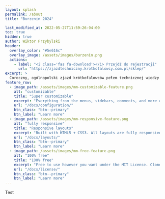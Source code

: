 ```yaml
---
layout: splash
permalink: /about
title: "Burzenin 2024"

last_modified_at: 2022-05-27T11:59:26-04:00
toc: true
hidden: true
author: Wiktor Przybylski
header:
  overlay_color: "#5e616c"
  overlay_image: /assets/images/burzenin.png
  actions:
    - label: "<i class='fas fa-download'></i> Przejdź do rejestracji"
      url: "https://zjazdtechniczny.krotkofalowcy.com.pl/sklep/"
excerpt: >
  Coroczny, ogólnopolski zjazd krótkofalowców pełen technicznej wiedzy
feature_row:
  - image_path: /assets/images/mm-customizable-feature.png
    alt: "customizable"
    title: "Super customizable"
    excerpt: "Everything from the menus, sidebars, comments, and more can be configured or set with YAML Front Matter."
    url: "/docs/configuration/"
    btn_class: "btn--primary"
    btn_label: "Learn more"
  - image_path: /assets/images/mm-responsive-feature.png
    alt: "fully responsive"
    title: "Responsive layouts"
    excerpt: "Built with HTML5 + CSS3. All layouts are fully responsive with helpers to augment your content."
    url: "/docs/layouts/"
    btn_class: "btn--primary"
    btn_label: "Learn more"
  - image_path: /assets/images/mm-free-feature.png
    alt: "100% free"
    title: "100% free"
    excerpt: "Free to use however you want under the MIT License. Clone it, fork it, customize it... whatever!"
    url: "/docs/license/"
    btn_class: "btn--primary"
    btn_label: "Learn more"      
---
```


Test

